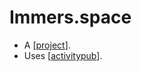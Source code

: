 # Immers.space

- A [[project]].
- Uses [[activitypub]].


[//begin]: # "Autogenerated link references for markdown compatibility"
[project]: project "Project"
[activitypub]: activitypub "ActivityPub"
[//end]: # "Autogenerated link references"